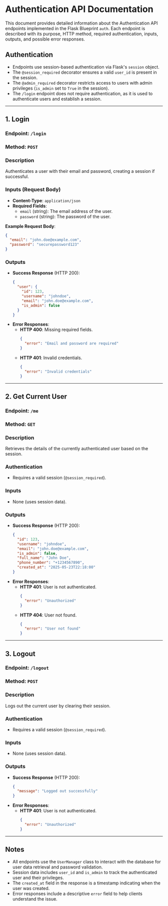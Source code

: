 # Authentication API Documentation

This document provides detailed information about the Authentication API endpoints implemented in the Flask Blueprint `auth`. Each endpoint is described with its purpose, HTTP method, required authentication, inputs, outputs, and possible error responses.

## Authentication
- Endpoints use session-based authentication via Flask's `session` object.
- The `@session_required` decorator ensures a valid `user_id` is present in the session.
- The `@admin_required` decorator restricts access to users with admin privileges (`is_admin` set to `True` in the session).
- The `/login` endpoint does not require authentication, as it is used to authenticate users and establish a session.

---

## 1. Login
### Endpoint: `/login`
### Method: `POST`
### Description
Authenticates a user with their email and password, creating a session if successful.

### Inputs (Request Body)
- **Content-Type**: `application/json`
- **Required Fields**:
  - `email` (string): The email address of the user.
  - `password` (string): The password of the user.

**Example Request Body**:
```json
{
  "email": "john.doe@example.com",
  "password": "securepassword123"
}
```

### Outputs
- **Success Response** (HTTP 200):
  ```json
  {
    "user": {
      "id": 123,
      "username": "johndoe",
      "email": "john.doe@example.com",
      "is_admin": false
    }
  }
  ```
- **Error Responses**:
  - **HTTP 400**: Missing required fields.
    ```json
    {
      "error": "Email and password are required"
    }
    ```
  - **HTTP 401**: Invalid credentials.
    ```json
    {
      "error": "Invalid credentials"
    }
    ```

---

## 2. Get Current User
### Endpoint: `/me`
### Method: `GET`
### Description
Retrieves the details of the currently authenticated user based on the session.

### Authentication
- Requires a valid session (`@session_required`).

### Inputs
- None (uses session data).

### Outputs
- **Success Response** (HTTP 200):
  ```json
  {
    "id": 123,
    "username": "johndoe",
    "email": "john.doe@example.com",
    "is_admin": false,
    "full_name": "John Doe",
    "phone_number": "+1234567890",
    "created_at": "2025-05-23T22:18:00"
  }
  ```
- **Error Responses**:
  - **HTTP 401**: User is not authenticated.
    ```json
    {
      "error": "Unauthorized"
    }
    ```
  - **HTTP 404**: User not found.
    ```json
    {
      "error": "User not found"
    }
    ```

---

## 3. Logout
### Endpoint: `/logout`
### Method: `POST`
### Description
Logs out the current user by clearing their session.

### Authentication
- Requires a valid session (`@session_required`).

### Inputs
- None (uses session data).

### Outputs
- **Success Response** (HTTP 200):
  ```json
  {
    "message": "Logged out successfully"
  }
  ```
- **Error Responses**:
  - **HTTP 401**: User is not authenticated.
    ```json
    {
      "error": "Unauthorized"
    }
    ```

---

## Notes
- All endpoints use the `UserManager` class to interact with the database for user data retrieval and password validation.
- Session data includes `user_id` and `is_admin` to track the authenticated user and their privileges.
- The `created_at` field in the response is a timestamp indicating when the user was created.
- Error responses include a descriptive `error` field to help clients understand the issue.
